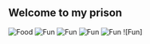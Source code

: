 ## Welcome to my prison
  ![Food](https://upload.wikimedia.org/wikipedia/commons/9/9a/Big_Mac_hamburger.jpg)
  ![Fun](https://upload.wikimedia.org/wikipedia/commons/4/40/Flaming_poop_vomit_emoji.svg) ![Fun](https://upload.wikimedia.org/wikipedia/commons/4/40/Flaming_poop_vomit_emoji.svg) ![Fun](https://upload.wikimedia.org/wikipedia/commons/4/40/Flaming_poop_vomit_emoji.svg) ![Fun](https://upload.wikimedia.org/wikipedia/commons/4/40/Flaming_poop_vomit_emoji.svg) ![Fun]
